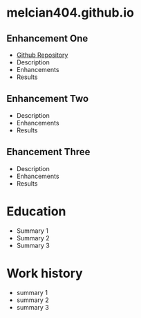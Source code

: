 # melcian404.github.io

## Enhancement One
- [Github Repository](https://github.com/melcian404/Comp-Graphic-and-Visualization)
- Description
- Enhancements
- Results
## Enhancement Two
- Description
- Enhancements
- Results
## Ehancement Three
- Description
- Enhancements
- Results

# Education
- Summary 1
- Summary 2
- Summary 3

# Work history
- summary 1
- summary 2
- summary 3
